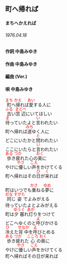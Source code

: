 <style type="text/css">
	ruby{
	    ruby-position: over;
	}
	ruby > rt{font-size: 12px;color:red;}
	p{font:16px;font-size: '楷体'}
</style>
## 町へ帰れば
#### まちへかえれば
###### 1976.04.18


#### 作詞       中島みゆき
#### 作曲       中島みゆき
#### 編曲 (Ver.)
#### 唄         中島みゆき
 
 

<ruby><rb>町</rb><rp>(</rp><rt>まち</rt><rp>)</rp></ruby>へ<ruby><rb>帰</rb><rp>(</rp><rt>かえ</rt><rp>)</rp></ruby>れば<ruby><rb>愛</rb><rp>(</rp><rt>あい</rt><rp>)</rp></ruby>する人に  
<ruby><rb>古</rb><rp>(</rp><rt>ふる</rt><rp>)</rp></ruby>い<ruby><rb>窓辺</rb><rp>(</rp><rt>まどべ</rt><rp>)</rp></ruby>にいてほしい  
<ruby><rb>待</rb><rp>(</rp><rt>ま</rt><rp>)</rp></ruby>っていたよと<ruby><rb>言</rb><rp>(</rp><rt>い</rt><rp>)</rp></ruby>われたい  
町へ帰れば<ruby><rb>道</rb><rp>(</rp><rt>みち</rt><rp>)</rp></ruby>ゆく人に  
どこにいたかと<ruby><rb>問</rb><rp>(</rp><rt>と</rt><rp>)</rp></ruby>われたい  
ここにいたらと<ruby><rb>言</rb><rp>(</rp><rt>い</rt><rp>)</rp></ruby>われたい  
<ruby><rb>歩</rb><rp>(</rp><rt>ある</rt><rp>)</rp></ruby>き<ruby><rb>疲</rb><rp>(</rp><rt>つか</rt><rp>)</rp></ruby>れた心の<ruby><rb>奥</rb><rp>(</rp><rt>おく</rt><rp>)</rp></ruby>に  
やけに<ruby><rb>優</rb><rp>(</rp><rt>やさ</rt><rp>)</rp></ruby>しい<ruby><rb>声</rb><rp>(</rp><rt>こえ</rt><rp>)</rp></ruby>をかけてくる  
町へ帰れはその<ruby><rb>日</rb><rp>(</rp><rt>ひ</rt><rp>)</rp></ruby>が<ruby><rb>来</rb><rp>(</rp><rt>く</rt><rp>)</rp></ruby>れば  


町はいつでも<ruby><rb>重</rb><rp>(</rp><rt>かさ</rt><rp>)</rp></ruby>ねる<ruby><rb>夢</rb><rp>(</rp><rt>ゆめ</rt><rp>)</rp></ruby>に  
<ruby><rb>同</rb><rp>(</rp><rt>おな</rt><rp>)</rp></ruby>じ<ruby><rb>姿</rb><rp>(</rp><rt>すがた</rt><rp>)</rp></ruby>でよみがえる  
待っていたよとよみがえる  
町は<ruby><rb>夕暮</rb><rp>(</rp><rt>ゆうぐ</rt><rp>)</rp></ruby>れ<ruby><rb>灯</rb><rp>(</rp><rt>あか</rt><rp>)</rp></ruby>りをつけて  
どこへゆくのと<ruby><rb>呼</rb><rp>(</rp><rt>よ</rt><rp>)</rp></ruby>びかける  
<ruby><rb>冷</rb><rp>(</rp><rt>ひ</rt><rp>)</rp></ruby>えた<ruby><rb>背中</rb><rp>(</rp><rt>せなか</rt><rp>)</rp></ruby>を<ruby><rb>呼</rb><rp>(</rp><rt>よ</rt><rp>)</rp></ruby>びとめる  
<ruby><rb>歩</rb><rp>(</rp><rt>ある</rt><rp>)</rp></ruby>き<ruby><rb>疲</rb><rp>(</rp><rt>つか</rt><rp>)</rp></ruby>れた<ruby><rb>心</rb><rp>(</rp><rt>こころ</rt><rp>)</rp></ruby>の<ruby><rb>奥</rb><rp>(</rp><rt>おく</rt><rp>)</rp></ruby>に  
やけに<ruby><rb>優</rb><rp>(</rp><rt>やさ</rt><rp>)</rp></ruby>しい<ruby><rb>声</rb><rp>(</rp><rt>こえ</rt><rp>)</rp></ruby>をかけてくる  
町へ帰ればその日が来れば  
